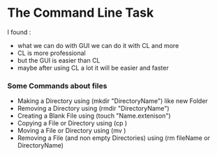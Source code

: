 
# The Command Line Task
I found :
 - what we can do with GUI we can do it with CL and more 
 - CL is more professional 
 - but the GUI is easier than CL
 - maybe after using CL a lot it will be easier and faster
 
 ### Some Commands about files
 - Making a Directory using (mkdir "DirectoryName") like new Folder
 - Removing a Directory using (rmdir "DirectoryName")
 - Creating a Blank File using (touch "Name.extenison")
 - Copying a File or Directory using (cp  <source> <destination>)
 - Moving a File or Directory using (mv <source> <destination>)
 - Removing a File (and non empty Directories) using (rm fileName or DirectoryName)
